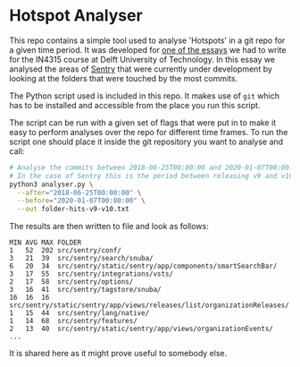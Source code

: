 # Hotspot Analyser

This repo contains a simple tool used to analyse 'Hotspots' in a git repo for 
a given time period. It was developed for [one of the essays](https://desosa2020.netlify.com/projects/sentry/2020/03/23/essay-3.html) 
we had to write for the IN4315 course at Delft University of Technology. In 
this essay we analysed the areas of [Sentry](https://github.com/getsentry/sentry) 
that were currently under development by looking at the folders that were 
touched by the most commits.

The Python script used is included in this repo.  It makes use of `git` which 
has to be installed and accessible from the place you run this script.

The script can be run with a given set of flags that were put in to make it 
easy to perform analyses over the repo for different time frames. To run the 
script one should place it inside the git repository you want to analyse and 
call:
```bash
# Analyse the commits between 2018-06-25T00:00:00 and 2020-01-07T00:00:00.
# In the case of Sentry this is the period between releasing v9 and v10.
python3 analyser.py \
  --after="2018-06-25T00:00:00" \
  --before="2020-01-07T00:00:00" \
  --out folder-hits-v9-v10.txt
```

The results are then written to file and look as follows:
```
MIN	AVG	MAX	FOLDER
1	52	202	src/sentry/conf/
3	21	39	src/sentry/search/snuba/
6	20	34	src/sentry/static/sentry/app/components/smartSearchBar/
3	17	55	src/sentry/integrations/vsts/
2	17	58	src/sentry/options/
3	16	41	src/sentry/tagstore/snuba/
16	16	16	src/sentry/static/sentry/app/views/releases/list/organizationReleases/
1	15	44	src/sentry/lang/native/
1	14	68	src/sentry/features/
2	13	40	src/sentry/static/sentry/app/views/organizationEvents/
...
```

It is shared here as it might prove useful to somebody else.

